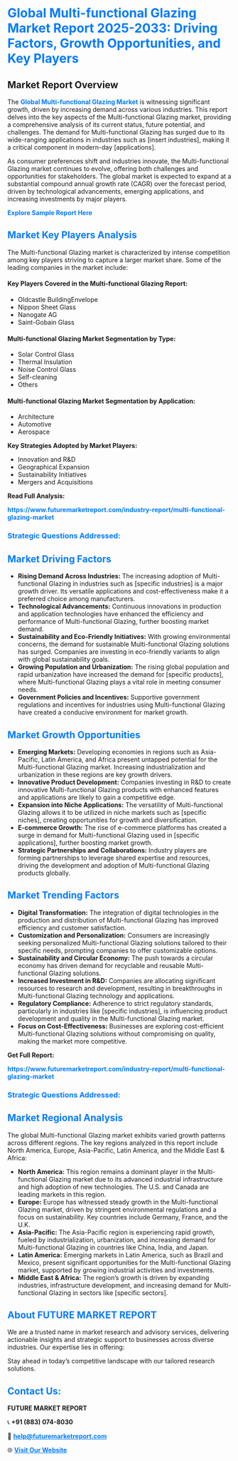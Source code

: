<h1 style="color: #007BFF;">Global Multi-functional Glazing Market Report 2025-2033: Driving Factors, Growth Opportunities, and Key Players</h1>

<section id="overview">
<h2>Market Report Overview</h2>
<p>The <a href="https://www.futuremarketreport.com/industry-report/multi-functional-glazing-market" style="color: #007BFF; text-decoration: none;"><strong>Global Multi-functional Glazing Market</strong></a> is witnessing significant growth, driven by increasing demand across various industries. This report delves into the key aspects of the Multi-functional Glazing market, providing a comprehensive analysis of its current status, future potential, and challenges. The demand for Multi-functional Glazing has surged due to its wide-ranging applications in industries such as [insert industries], making it a critical component in modern-day [applications].</p>
<p>As consumer preferences shift and industries innovate, the Multi-functional Glazing market continues to evolve, offering both challenges and opportunities for stakeholders. The global market is expected to expand at a substantial compound annual growth rate (CAGR) over the forecast period, driven by technological advancements, emerging applications, and increasing investments by major players.</p>
</section>

<section id="overview">
<p><a href="https://www.futuremarketreport.com/request-sample/reportId=114479" style="color: #007BFF; text-decoration: none;"><strong>Explore Sample Report Here</strong></a></p>
</section>

<section id="key-players">
<h2 style="color: #007BFF;">Market Key Players Analysis</h2>
<p>The Multi-functional Glazing market is characterized by intense competition among key players striving to capture a larger market share. Some of the leading companies in the market include:</p>
<h4>Key Players Covered in the Multi-functional Glazing Report:</h4>
<ul><li>Oldcastle BuildingEnvelope</li><li>Nippon Sheet Glass</li><li>Nanogate AG</li><li>Saint-Gobain Glass</li></ul>
<h4>Multi-functional Glazing Market Segmentation by Type:</h4>
<ul><li>Solar Control Glass</li><li>Thermal Insulation</li><li>Noise Control Glass</li><li>Self-cleaning</li><li>Others</li></ul>

<h4>Multi-functional Glazing Market Segmentation by Application:</h4>
<ul><li>Architecture</li><li>Automotive</li><li>Aerospace</li></ul>
<p><strong>Key Strategies Adopted by Market Players:</strong></p>
<ul>
<li>Innovation and R&D</li>
<li>Geographical Expansion</li>
<li>Sustainability Initiatives</li>
<li>Mergers and Acquisitions</li>
</ul>
</section>

<section>
<p><strong>Read Full Analysis: </strong></p><a href="https://www.futuremarketreport.com/industry-report/multi-functional-glazing-market" style="color: #007BFF; text-decoration: none;"><strong>https://www.futuremarketreport.com/industry-report/multi-functional-glazing-market</strong></a>
<h3 style="color: #007BFF;">Strategic Questions Addressed:</h3>
</section>

<section id="driving-factors">
<h2 style="color: #007BFF;">Market Driving Factors</h2>
<ul>
<li><strong>Rising Demand Across Industries:</strong> The increasing adoption of Multi-functional Glazing in industries such as [specific industries] is a major growth driver. Its versatile applications and cost-effectiveness make it a preferred choice among manufacturers.</li>
<li><strong>Technological Advancements:</strong> Continuous innovations in production and application technologies have enhanced the efficiency and performance of Multi-functional Glazing, further boosting market demand.</li>
<li><strong>Sustainability and Eco-Friendly Initiatives:</strong> With growing environmental concerns, the demand for sustainable Multi-functional Glazing solutions has surged. Companies are investing in eco-friendly variants to align with global sustainability goals.</li>
<li><strong>Growing Population and Urbanization:</strong> The rising global population and rapid urbanization have increased the demand for [specific products], where Multi-functional Glazing plays a vital role in meeting consumer needs.</li>
<li><strong>Government Policies and Incentives:</strong> Supportive government regulations and incentives for industries using Multi-functional Glazing have created a conducive environment for market growth.</li>
</ul>
</section>

<section id="growth-opportunities">
<h2 style="color: #007BFF;">Market Growth Opportunities</h2>
<ul>
<li><strong>Emerging Markets:</strong> Developing economies in regions such as Asia-Pacific, Latin America, and Africa present untapped potential for the Multi-functional Glazing market. Increasing industrialization and urbanization in these regions are key growth drivers.</li>
<li><strong>Innovative Product Development:</strong> Companies investing in R&D to create innovative Multi-functional Glazing products with enhanced features and applications are likely to gain a competitive edge.</li>
<li><strong>Expansion into Niche Applications:</strong> The versatility of Multi-functional Glazing allows it to be utilized in niche markets such as [specific niches], creating opportunities for growth and diversification.</li>
<li><strong>E-commerce Growth:</strong> The rise of e-commerce platforms has created a surge in demand for Multi-functional Glazing used in [specific applications], further boosting market growth.</li>
<li><strong>Strategic Partnerships and Collaborations:</strong> Industry players are forming partnerships to leverage shared expertise and resources, driving the development and adoption of Multi-functional Glazing products globally.</li>
</ul>
</section>

<section id="trending-factors">
<h2 style="color: #007BFF;">Market Trending Factors</h2>
<ul>
<li><strong>Digital Transformation:</strong> The integration of digital technologies in the production and distribution of Multi-functional Glazing has improved efficiency and customer satisfaction.</li>
<li><strong>Customization and Personalization:</strong> Consumers are increasingly seeking personalized Multi-functional Glazing solutions tailored to their specific needs, prompting companies to offer customizable options.</li>
<li><strong>Sustainability and Circular Economy:</strong> The push towards a circular economy has driven demand for recyclable and reusable Multi-functional Glazing solutions.</li>
<li><strong>Increased Investment in R&D:</strong> Companies are allocating significant resources to research and development, resulting in breakthroughs in Multi-functional Glazing technology and applications.</li>
<li><strong>Regulatory Compliance:</strong> Adherence to strict regulatory standards, particularly in industries like [specific industries], is influencing product development and quality in the Multi-functional Glazing market.</li>
<li><strong>Focus on Cost-Effectiveness:</strong> Businesses are exploring cost-efficient Multi-functional Glazing solutions without compromising on quality, making the market more competitive.</li>
</ul>
</section>

<section>
<p><strong>Get Full Report: </strong></p><a href="https://www.futuremarketreport.com/industry-report/multi-functional-glazing-market" style="color: #007BFF; text-decoration: none;"><strong>https://www.futuremarketreport.com/industry-report/multi-functional-glazing-market</strong></a>
<h3 style="color: #007BFF;">Strategic Questions Addressed:</h3>
</section>


<section id="regional-analysis">
<h2 style="color: #007BFF;">Market Regional Analysis</h2>
<p>The global Multi-functional Glazing market exhibits varied growth patterns across different regions. The key regions analyzed in this report include North America, Europe, Asia-Pacific, Latin America, and the Middle East & Africa:</p>
<ul>
<li><strong>North America:</strong> This region remains a dominant player in the Multi-functional Glazing market due to its advanced industrial infrastructure and high adoption of new technologies. The U.S. and Canada are leading markets in this region.</li>
<li><strong>Europe:</strong> Europe has witnessed steady growth in the Multi-functional Glazing market, driven by stringent environmental regulations and a focus on sustainability. Key countries include Germany, France, and the U.K.</li>
<li><strong>Asia-Pacific:</strong> The Asia-Pacific region is experiencing rapid growth, fueled by industrialization, urbanization, and increasing demand for Multi-functional Glazing in countries like China, India, and Japan.</li>
<li><strong>Latin America:</strong> Emerging markets in Latin America, such as Brazil and Mexico, present significant opportunities for the Multi-functional Glazing market, supported by growing industrial activities and investments.</li>
<li><strong>Middle East & Africa:</strong> The region’s growth is driven by expanding industries, infrastructure development, and increasing demand for Multi-functional Glazing in sectors like [specific sectors].</li>
</ul>
</section>

<footer>
<h2 style="color: #007BFF;">About FUTURE MARKET REPORT</h2>
<p>We are a trusted name in market research and advisory services, delivering actionable insights and strategic support to businesses across diverse industries. Our expertise lies in offering:</p>

<p>Stay ahead in today’s competitive landscape with our tailored research solutions.</p>

<h2 style="color: #007BFF;">Contact Us:</h2>
<p><strong>FUTURE MARKET REPORT</strong></p>
<p>📞 <strong>+91 (883) 074-8030</strong></p>
<p>📧 <strong><a href="mailto:help@futuremarketreport.com" style="color: #007BFF;">help@futuremarketreport.com</a></strong></p>
<p>🌐 <strong><a href="https://www.futuremarketreport.com/" style="color: #007BFF;">Visit Our Website</a></strong></p>
</footer>